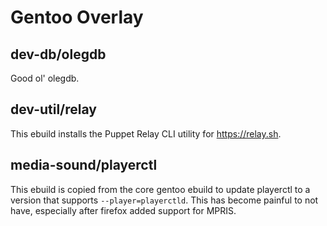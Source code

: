 # Gentoo Overlay

## dev-db/olegdb

Good ol' olegdb.

## dev-util/relay

This ebuild installs the Puppet Relay CLI utility for https://relay.sh.

## media-sound/playerctl

This ebuild is copied from the core gentoo ebuild to update playerctl to a
version that supports `--player=playerctld`. This has become painful to not
have, especially after firefox added support for MPRIS.
